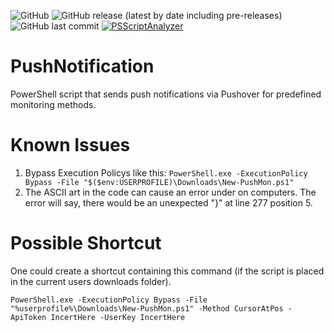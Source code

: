 ![GitHub](https://img.shields.io/github/license/MichaelSchoenburg/PushMon) ![GitHub release (latest by date including pre-releases)](https://img.shields.io/github/v/release/michaelschoenburg/pushmon?include_prereleases) ![GitHub last commit](https://img.shields.io/github/last-commit/michaelschoenburg/pushmon) [![PSScriptAnalyzer](https://github.com/MichaelSchoenburg/PushMon/actions/workflows/powershell.yml/badge.svg)](https://github.com/MichaelSchoenburg/PushMon/actions/workflows/powershell.yml)

# PushNotification
PowerShell script that sends push notifications via Pushover for predefined monitoring methods.

# Known Issues
1. Bypass Execution Policys like this: `PowerShell.exe -ExecutionPolicy Bypass -File "$($env:USERPROFILE)\Downloads\New-PushMon.ps1"`
2. The ASCII art in the code can cause an error under on computers. The error will say, there would be an unexpected "}" at line 277 position 5.

# Possible Shortcut
One could create a shortcut containing this command (if the script is placed in the current users downloads folder).

`PowerShell.exe -ExecutionPolicy Bypass -File "%userprofile%\Downloads\New-PushMon.ps1" -Method CursorAtPos -ApiToken IncertHere -UserKey IncertHere`
